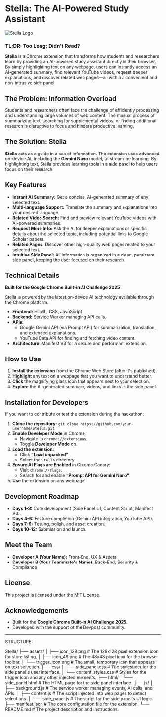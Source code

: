 # Stella: The AI-Powered Study Assistant

![Stella Logo](https://raw.githubusercontent.com/your-username/Stella/main/assets/icon_128.png)

### TL;DR: Too Long; Didn't Read?

**Stella** is a Chrome extension that transforms how students and researchers learn by providing an AI-powered study assistant directly in their browser. By simply highlighting text on any webpage, users can instantly access an AI-generated summary, find relevant YouTube videos, request deeper explanations, and discover related web pages—all within a convenient and non-intrusive side panel.

## The Problem: Information Overload

Students and researchers often face the challenge of efficiently processing and understanding large volumes of web content. The manual process of summarizing text, searching for supplemental videos, or finding additional research is disruptive to focus and hinders productive learning.

## The Solution: Stella

**Stella** acts as a guide in a sea of information. The extension uses advanced on-device AI, including the **Gemini Nano** model, to streamline learning. By highlighting text, Stella provides learning tools in a side panel to help users focus on their research.

## Key Features

*   **Instant AI Summary:** Get a concise, AI-generated summary of any selected text.
*   **Multi-language Support:** Translate the summary and explanations into your desired language.
*   **Related Video Search:** Find and preview relevant YouTube videos with AI-powered summaries.
*   **Request More Info:** Ask the AI for deeper explanations or specific details about the selected topic, including potential links to Google Scholar papers.
*   **Related Pages:** Discover other high-quality web pages related to your selected text.
*   **Intuitive Side Panel:** All information is organized in a clean, persistent side panel, keeping the user focused on their research.

## Technical Details

**Built for the Google Chrome Built-in AI Challenge 2025**

Stella is powered by the latest on-device AI technology available through the Chrome platform.

*   **Frontend:** HTML, CSS, JavaScript
*   **Backend:** Service Worker managing API calls.
*   **APIs:**
    *   Google Gemini API (via Prompt API) for summarization, translation, and extended explanations.
    *   YouTube Data API for finding and fetching video content.
*   **Architecture:** Manifest V3 for a secure and performant extension.

## How to Use

1.  **Install the extension** from the Chrome Web Store (after it's published).
2.  **Highlight** any text on a webpage that you want to understand better.
3.  **Click** the magnifying glass icon that appears next to your selection.
4.  **Explore** the AI-generated summary, videos, and links in the side panel.

## Installation for Developers

If you want to contribute or test the extension during the hackathon:

1.  **Clone the repository:**
    `git clone https://github.com/your-username/Stella.git`
2.  **Enable Developer Mode** in Chrome:
    *   Navigate to `chrome://extensions`.
    *   Toggle **Developer Mode** on.
3.  **Load the extension:**
    *   Click **"Load unpacked"**.
    *   Select the `Stella` directory.
4.  **Ensure AI Flags are Enabled** in Chrome Canary:
    *   Visit `chrome://flags`.
    *   Search for and enable **"Prompt API for Gemini Nano"**.
5.  **Use** the extension on any webpage!

## Development Roadmap

*   **Days 1-3:** Core development (Side Panel UI, Content Script, Manifest V3).
*   **Days 4-6:** Feature completion (Gemini API integration, YouTube API).
*   **Days 7-9:** Testing, polish, and asset creation.
*   **Days 10-12:** Submission and launch.

## Meet the Team

*   **Developer A (Your Name):** Front-End, UX & Assets
*   **Developer B (Your Teammate's Name):** Back-End, Security & Compliance

## License

This project is licensed under the MIT License.

## Acknowledgements

*   Built for the **Google Chrome Built-in AI Challenge 2025**.
*   Developed with the support of the Devpost community.

---

STRUCTURE:

Stella/
├── assets/
│   ├── icon_128.png        # The 128x128 pixel extension icon for store listing.
│   ├── icon_48.png         # The 48x48 pixel icon for the browser toolbar.
│   └── trigger_icon.png    # The small, temporary icon that appears on text selection.
├── css/
│   ├── side_panel.css      # The stylesheet for the side panel's user interface.
│   └── content_styles.css  # Styles for the trigger icon and any other injected elements.
├── html/
│   └── side_panel.html     # The HTML page for the side panel interface.
├── js/
│   ├── background.js       # The service worker managing events, AI calls, and APIs.
│   ├── content.js          # The script injected into web pages to detect selections.
│   └── side_panel.js       # The script for the side panel's UI logic.
├── manifest.json           # The core configuration file for the extension.
└── README.md               # The project description and instructions.
